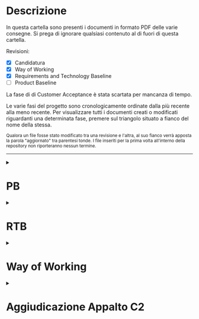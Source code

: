 # Descrizione

In questa cartella sono presenti i documenti in formato PDF delle varie consegne.
Si prega di ignorare qualsiasi contenuto al di fuori di questa cartella.

Revisioni:

- [x] Candidatura
- [x] Way of Working
- [x] Requirements and Technology Baseline
- [ ] Product Baseline

La fase di di Customer Acceptance è stata scartata per mancanza di tempo.

Le varie fasi del progetto sono cronologicamente ordinate dalla più recente alla meno recente. Per visualizzare tutti i documenti creati o modificati riguardanti una determinata fase, premere sul triangolo situato a fianco del nome della stessa.

<small>Qualora un file fosse stato modificato tra una revisione e l'altra, al suo fianco verrà apposta la parola "aggiornato" tra parentesi tonde. I file inseriti per la prima volta all'interno della repository non riporteranno nessun termine.</small>

---

<details>
<summary><h1>PB</h1></summary>

## Documenti ad Uso Esterno

- [Analisi dei Requisiti]()
- [Piano di Progetto]()
- [Piano di Qualifica]()
- [Glossario]()
- [Specifica Tecnica]()
- [Manuale Amministratore]()
- [Manuale Manutentore]()
- [Manuale Utente]()
- [Verbale del 01/08/2023 con Prof. Cardin](esterni/verbali/2023_08_01_E.pdf)
- [Verbale del 02/08/2023 con Imola Informatica](esterni/verbali/2023_08_02_E.pdf)
- [Verbale del 16/08/2023 con Imola Informatica](esterni/verbali/2023_08_16_E.pdf)
- [Verbale del 23/08/2023 con Imola Informatica](esterni/verbali/2023_08_23_E.pdf)
- [Verbale del 07/09/2023 con Imola Informatica](esterni/verbali/2023_09_07_E.pdf)

## Documenti ad Uso Interno
- [Norme di Progetto]()
- [x Verbali Interni](interni/verbali/)
</details>

<details>
    <summary><h1>RTB</h1></summary>

## Documenti ad Uso Esterno

- [Analisi dei Requisiti](esterni/analisi_dei_requisiti_v1.0.1.pdf) v1.0.1
- [Piano di Progetto](esterni/piano_di_progetto_v1.0.0.pdf) v1.0.0 (Aggiornato)
- [Piano di Qualifica](esterni/piano_di_qualifica_v1.0.0.pdf) v1.0.0 (Aggiornato)
- [Motivazione delle Scelte](esterni/motivazione_scelte_v1.0.0.pdf) v1.0.0
- [Glossario](esterni/glossario_v1.0.0.pdf) (Aggiornato) v1.0.0
- [Verbale del 17/05/2023 con Imola Informatica](esterni/verbali/2023_05_17_E.pdf)
- [Verbale del 29/05/2023 con Prof. Cardin](esterni/verbali/2023_05_29_E.pdf)

## Documenti ad Uso Interno

- [Norme di Progetto](interni/norme_di_progetto_v1.0.0.pdf) v1.0.0 (Aggiornato)
- [16 Verbali Interni](interni/verbali/) (tra il 16/03/2023 e il 17/07/2023)

</details>

<details>
<summary><h1> Way of Working </h1></summary>

## Documenti ad Uso Esterno

- [Norme di Progetto](interni/norme_di_progetto_v1.0.0.pdf)
- [Piano di Progetto](esterni/piano_di_progetto_v1.0.0.pdf)
- [Piano di Qualifica](esterni/piano_di_qualifica_v1.0.0.pdf)
- [Glossario](esterni/glossario_v1.0.0.pdf)

## Verbali Esterni

- [Verbale del 19/04/2023 con Imola Informatica](esterni/verbali/2023_04_19_E.pdf)

</details>

<details>
<summary><h1>Aggiudicazione Appalto C2</h1></summary>

## Candidatura

- [Lettera di Candidatura](esterni/candidatura.pdf)

## Verbali Esterni

- [Verbale del 20/03/2023 con SyncLab](esterni/verbali/2023_03_20_E.pdf)
- [Verbale del 22/03/2023 con Imola Informatica](esterni/verbali/2023_03_22_E1.pdf)
- [Verbale del 22/03/2023 con InfoCert](esterni/verbali/2023_03_22_E2.pdf)

</details>
